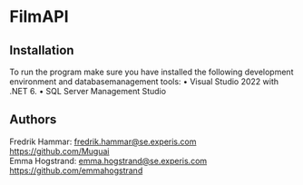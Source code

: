 # FilmAPI

## Installation

To run the program make sure you have installed the following development environment and databasemanagement tools:
• Visual Studio 2022 with .NET 6. 
• SQL Server Management Studio

## Authors
Fredrik Hammar: fredrik.hammar@se.experis.com https://github.com/Muguai \
Emma Hogstrand: emma.hogstrand@se.experis.com https://github.com/emmahogstrand

